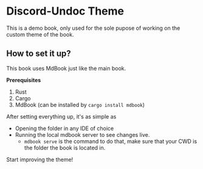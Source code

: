 # Discord-Undoc Theme

This is a demo book, only used for the sole pupose of working on the
custom theme of the book.

## How to set it up?

This book uses MdBook just like the main book.

**Prerequisites**
1. Rust
2. Cargo
3. MdBook (can be installed by `cargo install mdbook`)

After setting everything up, it's as simple as
- Opening the folder in any IDE of choice
- Running the local mdbook server to see changes live.
  - `mdbook serve` is the command to do that, make sure that your
  CWD is the folder the book is located in.

Start improving the theme!
